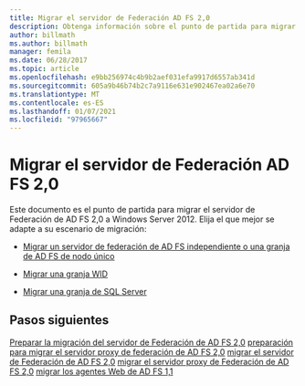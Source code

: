 ```yaml
---
title: Migrar el servidor de Federación AD FS 2,0
description: Obtenga información sobre el punto de partida para migrar el servidor de Federación de AD FS 2,0 a Windows Server 2012.
author: billmath
ms.author: billmath
manager: femila
ms.date: 06/28/2017
ms.topic: article
ms.openlocfilehash: e9bb256974c4b9b2aef031efa9917d6557ab341d
ms.sourcegitcommit: 605a9b46b74b2c7a9116e631e902467ea02a6e70
ms.translationtype: MT
ms.contentlocale: es-ES
ms.lasthandoff: 01/07/2021
ms.locfileid: "97965667"
---
```

# <a name="migrate-the-ad-fs-20-federation-server"></a>Migrar el servidor de Federación AD FS 2,0


Este documento es el punto de partida para migrar el servidor de Federación de AD FS 2,0 a Windows Server 2012.  Elija el que mejor se adapte a su escenario de migración:

-   [Migrar un servidor de federación de AD FS independiente o una granja de AD FS de nodo único](migrate-ad-fs-stand-alone-server.md)

-   [Migrar una granja WID](migrate-ad-fs-wid-farm.md)

-   [Migrar una granja de SQL Server](migrate-ad-fs-sql-farm.md)








## <a name="next-steps"></a>Pasos siguientes
 [Preparar la migración del servidor de Federación de AD FS 2,0](prepare-to-migrate-ad-fs-fed-server.md) [preparación para migrar el servidor proxy de federación de AD FS 2,0](prepare-to-migrate-ad-fs-fed-proxy.md) [migrar el servidor de Federación de AD FS 2,0](migrate-the-ad-fs-fed-server.md) [migrar el servidor proxy de Federación de AD FS 2,0](migrate-the-ad-fs-2-fed-server-proxy.md) [migrar los agentes Web de AD FS 1,1](migrate-the-ad-fs-web-agent.md)